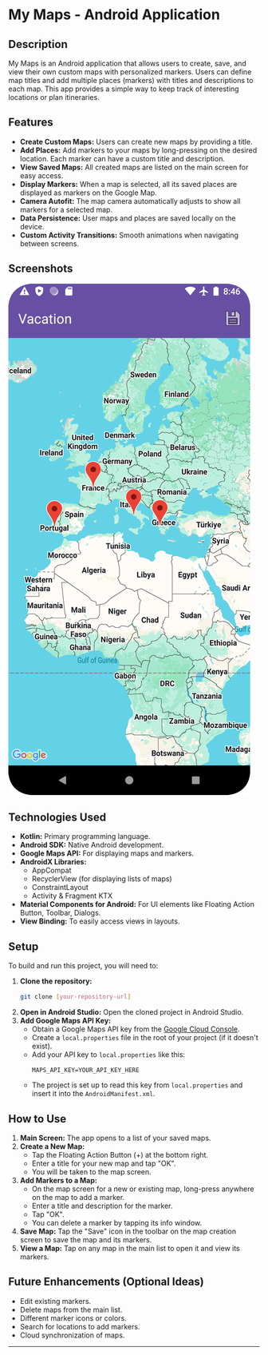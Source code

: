 # My Maps - Android Application

## Description

My Maps is an Android application that allows users to create, save, and view their own custom maps with personalized markers. Users can define map titles and add multiple places (markers) with titles and descriptions to each map. This app provides a simple way to keep track of interesting locations or plan itineraries.

## Features

*   **Create Custom Maps:** Users can create new maps by providing a title.
*   **Add Places:** Add markers to your maps by long-pressing on the desired location. Each marker can have a custom title and description.
*   **View Saved Maps:** All created maps are listed on the main screen for easy access.
*   **Display Markers:** When a map is selected, all its saved places are displayed as markers on the Google Map.
*   **Camera Autofit:** The map camera automatically adjusts to show all markers for a selected map.
*   **Data Persistence:** User maps and places are saved locally on the device.
*   **Custom Activity Transitions:** Smooth animations when navigating between screens.

## Screenshots

![My Maps App Screenshot](screenshots/mymaps.png)

## Technologies Used

*   **Kotlin:** Primary programming language.
*   **Android SDK:** Native Android development.
*   **Google Maps API:** For displaying maps and markers.
*   **AndroidX Libraries:**
    *   AppCompat
    *   RecyclerView (for displaying lists of maps)
    *   ConstraintLayout
    *   Activity & Fragment KTX
*   **Material Components for Android:** For UI elements like Floating Action Button, Toolbar, Dialogs.
*   **View Binding:** To easily access views in layouts.

## Setup

To build and run this project, you will need to:

1.  **Clone the repository:**
    ```bash
    git clone [your-repository-url]
    ```
2.  **Open in Android Studio:** Open the cloned project in Android Studio.
3.  **Add Google Maps API Key:**
    *   Obtain a Google Maps API key from the [Google Cloud Console](https://developers.google.com/maps/documentation/android-sdk/get-api-key).
    *   Create a `local.properties` file in the root of your project (if it doesn't exist).
    *   Add your API key to `local.properties` like this:
        ```properties
        MAPS_API_KEY=YOUR_API_KEY_HERE
        ```
    *   The project is set up to read this key from `local.properties` and insert it into the `AndroidManifest.xml`.

## How to Use

1.  **Main Screen:** The app opens to a list of your saved maps.
2.  **Create a New Map:**
    *   Tap the Floating Action Button (+) at the bottom right.
    *   Enter a title for your new map and tap "OK".
    *   You will be taken to the map screen.
3.  **Add Markers to a Map:**
    *   On the map screen for a new or existing map, long-press anywhere on the map to add a marker.
    *   Enter a title and description for the marker.
    *   Tap "OK".
    *   You can delete a marker by tapping its info window.
4.  **Save Map:** Tap the "Save" icon in the toolbar on the map creation screen to save the map and its markers.
5.  **View a Map:** Tap on any map in the main list to open it and view its markers.

## Future Enhancements (Optional Ideas)

*   Edit existing markers.
*   Delete maps from the main list.
*   Different marker icons or colors.
*   Search for locations to add markers.
*   Cloud synchronization of maps.

---
